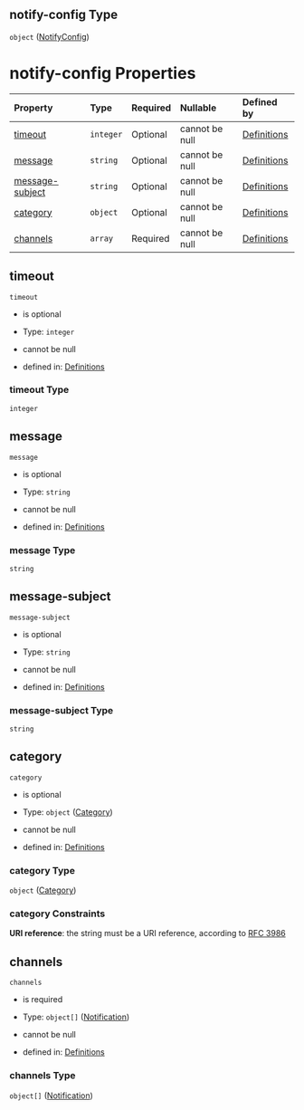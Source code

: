 ## notify-config Type

`object` ([NotifyConfig](definitions-definitions-fortamonitor-properties-notifyconfig.md))

# notify-config Properties

| Property                            | Type      | Required | Nullable       | Defined by                                                                                                                                                                                                         |
| :---------------------------------- | :-------- | :------- | :------------- | :----------------------------------------------------------------------------------------------------------------------------------------------------------------------------------------------------------------- |
| [timeout](#timeout)                 | `integer` | Optional | cannot be null | [Definitions](definitions-definitions-fortamonitor-properties-notifyconfig-properties-timeout.md "definitions.schema.json#/definitions/forta-monitor/properties/notify-config/properties/timeout")                 |
| [message](#message)                 | `string`  | Optional | cannot be null | [Definitions](definitions-definitions-fortamonitor-properties-notifyconfig-properties-message.md "definitions.schema.json#/definitions/forta-monitor/properties/notify-config/properties/message")                 |
| [message-subject](#message-subject) | `string`  | Optional | cannot be null | [Definitions](definitions-definitions-fortamonitor-properties-notifyconfig-properties-message-subject.md "definitions.schema.json#/definitions/forta-monitor/properties/notify-config/properties/message-subject") |
| [category](#category)               | `object`  | Optional | cannot be null | [Definitions](definitions-definitions-category.md "definitions.schema.json#/definitions/forta-monitor/properties/notify-config/properties/category")                                                               |
| [channels](#channels)               | `array`   | Required | cannot be null | [Definitions](definitions-definitions-fortamonitor-properties-notifyconfig-properties-channels.md "definitions.schema.json#/definitions/forta-monitor/properties/notify-config/properties/channels")               |

## timeout



`timeout`

*   is optional

*   Type: `integer`

*   cannot be null

*   defined in: [Definitions](definitions-definitions-fortamonitor-properties-notifyconfig-properties-timeout.md "definitions.schema.json#/definitions/forta-monitor/properties/notify-config/properties/timeout")

### timeout Type

`integer`

## message



`message`

*   is optional

*   Type: `string`

*   cannot be null

*   defined in: [Definitions](definitions-definitions-fortamonitor-properties-notifyconfig-properties-message.md "definitions.schema.json#/definitions/forta-monitor/properties/notify-config/properties/message")

### message Type

`string`

## message-subject



`message-subject`

*   is optional

*   Type: `string`

*   cannot be null

*   defined in: [Definitions](definitions-definitions-fortamonitor-properties-notifyconfig-properties-message-subject.md "definitions.schema.json#/definitions/forta-monitor/properties/notify-config/properties/message-subject")

### message-subject Type

`string`

## category



`category`

*   is optional

*   Type: `object` ([Category](definitions-definitions-category.md))

*   cannot be null

*   defined in: [Definitions](definitions-definitions-category.md "definitions.schema.json#/definitions/forta-monitor/properties/notify-config/properties/category")

### category Type

`object` ([Category](definitions-definitions-category.md))

### category Constraints

**URI reference**: the string must be a URI reference, according to [RFC 3986](https://tools.ietf.org/html/rfc3986 "check the specification")

## channels



`channels`

*   is required

*   Type: `object[]` ([Notification](definitions-definitions-notification.md))

*   cannot be null

*   defined in: [Definitions](definitions-definitions-fortamonitor-properties-notifyconfig-properties-channels.md "definitions.schema.json#/definitions/forta-monitor/properties/notify-config/properties/channels")

### channels Type

`object[]` ([Notification](definitions-definitions-notification.md))
